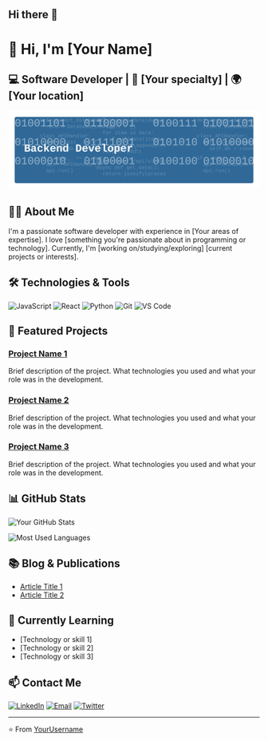 ## Hi there 👋

# 👋 Hi, I'm [Your Name]

## 💻 Software Developer | 🌟 [Your specialty] | 🌍 [Your location]

![Developer Profile Banner](https://raw.githubusercontent.com/dagaser/dagaser/main/banner.svg)

## 👨‍💻 About Me

I'm a passionate software developer with experience in [Your areas of expertise]. I love [something you're passionate about in programming or technology]. Currently, I'm [working on/studying/exploring] [current projects or interests].

## 🛠️ Technologies & Tools

![JavaScript](https://img.shields.io/badge/-JavaScript-F7DF1E?style=flat-square&logo=javascript&logoColor=black)
![React](https://img.shields.io/badge/-React-61DAFB?style=flat-square&logo=react&logoColor=black)
![Python](https://img.shields.io/badge/-Python-3776AB?style=flat-square&logo=python&logoColor=white)
![Git](https://img.shields.io/badge/-Git-F05032?style=flat-square&logo=git&logoColor=white)
![VS Code](https://img.shields.io/badge/-VS%20Code-007ACC?style=flat-square&logo=visual-studio-code)
<!-- Add or replace with your technologies -->

## 🚀 Featured Projects

### [Project Name 1](https://github.com/username/project1)
Brief description of the project. What technologies you used and what your role was in the development.

### [Project Name 2](https://github.com/username/project2)
Brief description of the project. What technologies you used and what your role was in the development.

### [Project Name 3](https://github.com/username/project3)
Brief description of the project. What technologies you used and what your role was in the development.

## 📊 GitHub Stats

![Your GitHub Stats](https://github-readme-stats.vercel.app/api?username=YourUsername&show_icons=true&theme=radical)

![Most Used Languages](https://github-readme-stats.vercel.app/api/top-langs/?username=YourUsername&layout=compact&theme=radical)

## 📚 Blog & Publications

- [Article Title 1](https://link-to-your-blog.com/article1)
- [Article Title 2](https://link-to-your-blog.com/article2)
<!-- Optional: if you have a blog or write on platforms like Medium -->

## 🌱 Currently Learning

- [Technology or skill 1]
- [Technology or skill 2]
- [Technology or skill 3]

## 📫 Contact Me

[![LinkedIn](https://img.shields.io/badge/-LinkedIn-0A66C2?style=flat-square&logo=linkedin&logoColor=white)](https://www.linkedin.com/in/yourusername/)
[![Email](https://img.shields.io/badge/-Email-D14836?style=flat-square&logo=gmail&logoColor=white)](mailto:your@email.com)
[![Twitter](https://img.shields.io/badge/-Twitter-1DA1F2?style=flat-square&logo=twitter&logoColor=white)](https://twitter.com/yourusername)
<!-- Customize with your social networks -->

---

⭐️ From [YourUsername](https://github.com/YourUsername)
